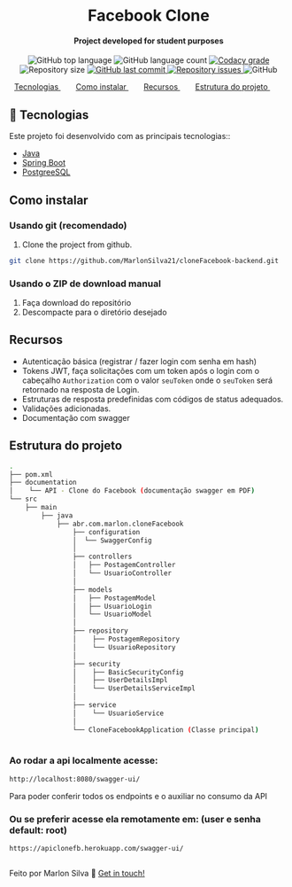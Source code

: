 <h1 align="center">
    <br>
    Facebook Clone 
</h1>

<h4 align="center">
Project developed for student purposes
</h4>
<p align="center">
  <img alt="GitHub top language" src="https://img.shields.io/github/languages/top/marlonsilva21/cloneFacebook-backend.svg">

  <img alt="GitHub language count" src="https://img.shields.io/github/languages/count/marlonsilva21/cloneFacebook-backend.svg">

  <a href="https://www.codacy.com/app/marlonsilva21/cloneFacebook-backend?utm_source=github.com&amp;utm_medium=referral&amp;utm_content=marlonsilva21/cloneFacebook-backend&amp;utm_campaign=Badge_Grade">
    <img alt="Codacy grade" src="https://api.codacy.com/project/badge/Grade/691b85e51bf240b997ae6ff82ea41590">
  </a>

  <img alt="Repository size" src="https://img.shields.io/github/repo-size/marlonsilva21/cloneFacebook-backend.svg">
  <a href="https://github.com/marlonsilva21/cloneFacebook-backend/commits/master">
    <img alt="GitHub last commit" src="https://img.shields.io/github/last-commit/marlonsilva21/cloneFacebook-backend.svg">
  </a>

  <a href="https://github.com/marlonsilva21/rest-api-nodejs/issues">
    <img alt="Repository issues" src="https://img.shields.io/github/issues/marlonsilva21/cloneFacebook-backend.svg">
  </a>

  <img alt="GitHub" src="https://img.shields.io/github/license/marlonsilva21/cloneFacebook-backend.svg">
</p>

<p align="center">
  <a href="#rocket-technologies">Tecnologias </a>&nbsp;&nbsp;&nbsp;&nbsp;&nbsp;&nbsp;
  <a href="#install">Como instalar </a>&nbsp;&nbsp;&nbsp;&nbsp;&nbsp;&nbsp;
  <a href="#features">Recursos </a>&nbsp;&nbsp;&nbsp;&nbsp;&nbsp;&nbsp;
  <a href="#structure">Estrutura do projeto </a>&nbsp;&nbsp;&nbsp;&nbsp;&nbsp;&nbsp;
</p>

## :rocket: Tecnologias

<p id="rocket-technologies">Este projeto foi desenvolvido com as principais tecnologias::</p>

- [Java](https://www.oracle.com/br/java/technologies/javase-jdk11-downloads.html)
- [Spring Boot](https://spring.io/projects/spring-boot)
- [PostgreeSQL](https://www.postgresql.org/)


<h2 id="install"> Como instalar </h2>

### Usando git (recomendado)

1.  Clone the project from github. 

```bash
git clone https://github.com/MarlonSilva21/cloneFacebook-backend.git
```

### Usando o ZIP de download manual

1.  Faça download do repositório
2.  Descompacte para o diretório desejado


<h2 id="features"> Recursos </h2>

- Autenticação básica (registrar / fazer login com senha em hash)
- Tokens JWT, faça solicitações com um token após o login com o cabeçalho `Authorization` com o valor `seuToken` onde o `seuToken` será retornado na resposta de Login.
- Estruturas de resposta predefinidas com códigos de status adequados.
- Validações adicionadas.
- Documentação com swagger

<h2 id="structure"> Estrutura do projeto </h2>

```sh
.
├── pom.xml
├── documentation
│    └── API - Clone do Facebook (documentação swagger em PDF)
└── src
    ├── main
        ├── java
            ├── abr.com.marlon.cloneFacebook
                ├── configuration
                │  └── SwaggerConfig
                │
                ├── controllers
                │   ├── PostagemController
                │   └── UsuarioController
                │    
                ├── models 
                │   ├── PostagemModel
                │   ├── UsuarioLogin
                │   └── UsuarioModel
                │
                ├── repository
                │    ├── PostagemRepository
                │    └── UsuarioRepository
                │
                ├── security
                │    ├── BasicSecurityConfig
                │    ├── UserDetailsImpl
                │    └── UserDetailsServiceImpl
                │
                ├── service
                │    └── UsuarioService
                │    
                └── CloneFacebookApplication (Classe principal)
    
```

### Ao rodar a api localmente acesse:

```bash
http://localhost:8080/swagger-ui/ 
```

<p>Para poder conferir todos os endpoints e o auxiliar no consumo da API</p>

### Ou se preferir acesse ela remotamente em: (user e senha default: root)
```
https://apiclonefb.herokuapp.com/swagger-ui/

```

##

Feito por Marlon Silva :wave: [Get in touch!](https://www.linkedin.com/in/marlon-silva-43075a184/)



